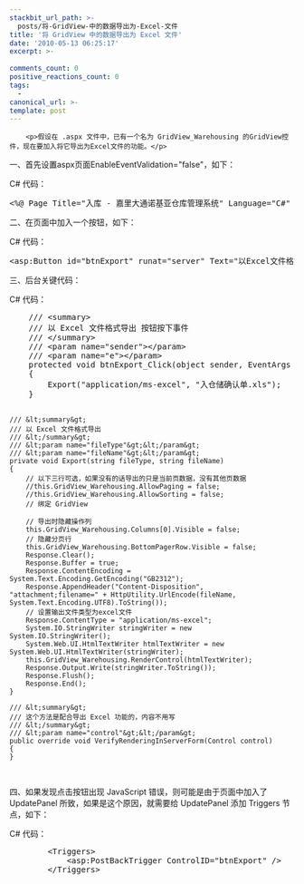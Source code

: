 ```yaml
---
stackbit_url_path: >-
  posts/将-GridView-中的数据导出为-Excel-文件
title: '将 GridView 中的数据导出为 Excel 文件'
date: '2010-05-13 06:25:17'
excerpt: >-
  
comments_count: 0
positive_reactions_count: 0
tags: 
  - 
canonical_url: >-
template: post
---
```


        <p>假设在 .aspx 文件中，已有一个名为 GridView_Warehousing 的GridView控件，现在要加入将它导出为Excel文件的功能。</p>
<p>一、首先设置aspx页面EnableEventValidation="false"，如下：</p>
<p>C# 代码：</p>
<pre class="brush: csharp">&lt;%@ Page Title="入库 - 嘉里大通诺基亚仓库管理系统" Language="C#" MasterPageFile="~/MasterPage/Operator.master" AutoEventWireup="true" CodeFile="Warehousing.aspx.cs" Inherits="Operator_Warehousing" EnableEventValidation="false" %&gt;
</pre>
<p>二、在页面中加入一个按钮，如下：</p>
<p>C# 代码：</p>
<pre class="brush: csharp">&lt;asp:Button id="btnExport" runat="server" Text="以Excel文件格式导出" onclick="btnExport_Click" /&gt;
</pre>
<p>三、后台关键代码：</p>
<p>C# 代码：</p>
<pre class="brush: csharp">    /// &lt;summary&gt;
    /// 以 Excel 文件格式导出 按钮按下事件
    /// &lt;/summary&gt;
    /// &lt;param name="sender"&gt;&lt;/param&gt;
    /// &lt;param name="e"&gt;&lt;/param&gt;
    protected void btnExport_Click(object sender, EventArgs e)
    {
        Export("application/ms-excel", "入仓储确认单.xls");
    }

    /// &lt;summary&gt;
    /// 以 Excel 文件格式导出
    /// &lt;/summary&gt;
    /// &lt;param name="fileType"&gt;&lt;/param&gt;
    /// &lt;param name="fileName"&gt;&lt;/param&gt;
    private void Export(string fileType, string fileName)
    {
        // 以下三行可选，如果没有的话导出的只是当前页数据，没有其他页数据
        //this.GridView_Warehousing.AllowPaging = false;
        //this.GridView_Warehousing.AllowSorting = false;
        // 绑定 GridView

        // 导出时隐藏操作列
        this.GridView_Warehousing.Columns[0].Visible = false;
        // 隐藏分页行
        this.GridView_Warehousing.BottomPagerRow.Visible = false;
        Response.Clear();
        Response.Buffer = true;
        Response.ContentEncoding = System.Text.Encoding.GetEncoding("GB2312");
        Response.AppendHeader("Content-Disposition", "attachment;filename=" + HttpUtility.UrlEncode(fileName, System.Text.Encoding.UTF8).ToString());
        // 设置输出文件类型为excel文件
        Response.ContentType = "application/ms-excel";
        System.IO.StringWriter stringWriter = new System.IO.StringWriter();
        System.Web.UI.HtmlTextWriter htmlTextWriter = new System.Web.UI.HtmlTextWriter(stringWriter);
        this.GridView_Warehousing.RenderControl(htmlTextWriter);
        Response.Output.Write(stringWriter.ToString());
        Response.Flush();
        Response.End();
    }

    /// &lt;summary&gt;
    /// 这个方法是配合导出 Excel 功能的，内容不用写
    /// &lt;/summary&gt;
    /// &lt;param name="control"&gt;&lt;/param&gt;
    public override void VerifyRenderingInServerForm(Control control)
    {
    }
</pre>
<p>四、如果发现点击按钮出现 JavaScript 错误，则可能是由于页面中加入了 UpdatePanel 所致，如果是这个原因，就需要给 UpdatePanel 添加 Triggers 节点，如下：</p>
<p>C# 代码：</p>
<pre class="brush: csharp">        &lt;Triggers&gt;
            &lt;asp:PostBackTrigger ControlID="btnExport" /&gt;
        &lt;/Triggers&gt;
</pre>
<p>&nbsp;</p>
      